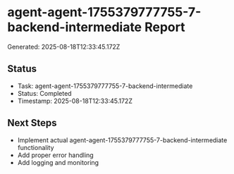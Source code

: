 # agent-agent-1755379777755-7-backend-intermediate Report

Generated: 2025-08-18T12:33:45.172Z

## Status
- Task: agent-agent-1755379777755-7-backend-intermediate
- Status: Completed
- Timestamp: 2025-08-18T12:33:45.172Z

## Next Steps
- Implement actual agent-agent-1755379777755-7-backend-intermediate functionality
- Add proper error handling
- Add logging and monitoring
